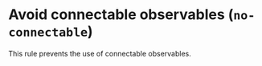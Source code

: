 # Avoid connectable observables (`no-connectable`)

This rule prevents the use of connectable observables.
